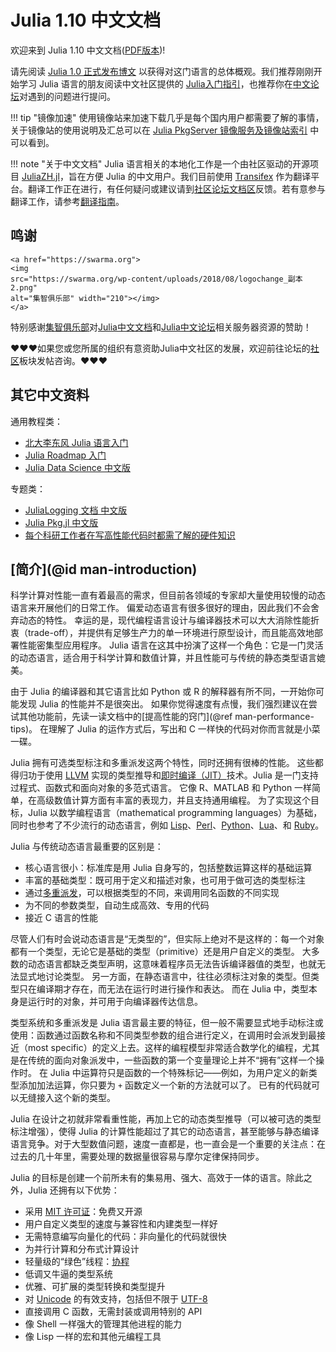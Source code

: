 # Julia 1.10 中文文档

欢迎来到 Julia 1.10 中文文档([PDF版本](https://docs.juliacn.com/pdf/dev/Julia中文文档.pdf))!

请先阅读 [Julia 1.0 正式发布博文](https://julialang.org/blog/2018/08/one-point-zero-zh_cn) 以获得对这门语言的总体概观。我们推荐刚刚开始学习 Julia 语言的朋友阅读中文社区提供的 [Julia入门指引](https://discourse.juliacn.com/t/topic/159)，也推荐你在[中文论坛](https://discourse.juliacn.com)对遇到的问题进行提问。

!!! tip "镜像加速"
    使用镜像站来加速下载几乎是每个国内用户都需要了解的事情，关于镜像站的使用说明及汇总可以在 [Julia PkgServer 镜像服务及镜像站索引](https://discourse.juliacn.com/t/topic/2969) 中可以看到。

!!! note "关于中文文档"
    Julia 语言相关的本地化工作是一个由社区驱动的开源项目 [JuliaZH.jl](https://github.com/JuliaCN/JuliaZH.jl)，旨在方便 Julia 的中文用户。我们目前使用 [Transifex](https://www.transifex.com) 作为翻译平台。翻译工作正在进行，有任何疑问或建议请到[社区论坛文档区](https://discourse.juliacn.com/c/community/document)反馈。若有意参与翻译工作，请参考[翻译指南](https://discourse.juliacn.com/t/topic/277)。

## 鸣谢

```@raw html
<a href="https://swarma.org">
<img
src="https://swarma.org/wp-content/uploads/2018/08/logochange_副本2.png"
alt="集智俱乐部" width="210"></img>
</a>
```

特别感谢[集智俱乐部](https://swarma.org)对[Julia中文文档](https://docs.juliacn.com/)和[Julia中文论坛](https://discourse.juliacn.com/)相关服务器资源的赞助！

❤❤❤如果您或您所属的组织有意资助Julia中文社区的发展，欢迎前往论坛的[社区](https://discourse.juliacn.com/c/community/13)板块发帖咨询。❤❤❤

## 其它中文资料

通用教程类：

- [北大李东风 Julia 语言入门](https://www.math.pku.edu.cn/teachers/lidf/docs/Julia/html/_book/index.html)
- [Julia Roadmap 入门](https://learn.juliacn.com/)
- [Julia Data Science 中文版](https://cn.julialang.org/JuliaDataScience/)

专题类：

- [JuliaLogging 文档 中文版](https://cn.julialang.org/julialogging.github.io/)
- [Julia Pkg.jl 中文版](https://cn.julialang.org/Pkg.jl/dev/)
- [每个科研工作者在写高性能代码时都需了解的硬件知识](https://guixinliu.github.io/hardware_introduction/pluto.jl.html)

## [简介](@id man-introduction)

科学计算对性能一直有着最高的需求，但目前各领域的专家却大量使用较慢的动态语言来开展他们的日常工作。
偏爱动态语言有很多很好的理由，因此我们不会舍弃动态的特性。
幸运的是，现代编程语言设计与编译器技术可以大大消除性能折衷（trade-off），并提供有足够生产力的单一环境进行原型设计，而且能高效地部署性能密集型应用程序。
Julia 语言在这其中扮演了这样一个角色：它是一门灵活的动态语言，适合用于科学计算和数值计算，并且性能可与传统的静态类型语言媲美。

由于 Julia 的编译器和其它语言比如 Python 或 R 的解释器有所不同，一开始你可能发现 Julia 的性能并不是很突出。
如果你觉得速度有点慢，我们强烈建议在尝试其他功能前，先读一读文档中的[提高性能的窍门](@ref man-performance-tips)。
在理解了 Julia 的运作方式后，写出和 C 一样快的代码对你而言就是小菜一碟。

Julia 拥有可选类型标注和多重派发这两个特性，同时还拥有很棒的性能。
这些都得归功于使用 [LLVM](https://discourse.juliacn.com/t/topic/4203#llvm) 实现的类型推导和[即时编译（JIT）](https://discourse.juliacn.com/t/topic/4203#just-in-time-compilation)技术。Julia 是一门支持过程式、函数式和面向对象的多范式语言。
它像 R、MATLAB 和 Python 一样简单，在高级数值计算方面有丰富的表现力，并且支持通用编程。
为了实现这个目标，Julia 以数学编程语言（mathematical programming languages）为基础，同时也参考了不少流行的动态语言，例如
[Lisp](https://discourse.juliacn.com/t/topic/4203#lisp)、[Perl](https://discourse.juliacn.com/t/topic/4203#perl)、[Python](https://discourse.juliacn.com/t/topic/4203#python)、[Lua](https://discourse.juliacn.com/t/topic/4203#lua)、和 [Ruby](https://discourse.juliacn.com/t/topic/4203#ruby)。

Julia 与传统动态语言最重要的区别是：

  * 核心语言很小：标准库是用 Julia 自身写的，包括整数运算这样的基础运算
  * 丰富的基础类型：既可用于定义和描述对象，也可用于做可选的类型标注
  * 通过[多重派发](https://discourse.juliacn.com/t/topic/4203#multiple-dispatch)，可以根据类型的不同，来调用同名函数的不同实现
  * 为不同的参数类型，自动生成高效、专用的代码
  * 接近 C 语言的性能

尽管人们有时会说动态语言是“无类型的”，但实际上绝对不是这样的：每一个对象都有一个类型，无论它是基础的类型（primitive）还是用户自定义的类型。
大多数的动态语言都缺乏类型声明，这意味着程序员无法告诉编译器值的类型，也就无法显式地讨论类型。
另一方面，在静态语言中，往往必须标注对象的类型。但类型只在编译期才存在，而无法在运行时进行操作和表达。
而在 Julia 中，类型本身是运行时的对象，并可用于向编译器传达信息。

类型系统和多重派发是 Julia 语言最主要的特征，但一般不需要显式地手动标注或使用：函数通过函数名称和不同类型参数的组合进行定义，在调用时会派发到最接近（most specific）的定义上去。这样的编程模型非常适合数学化的编程，尤其是在传统的面向对象派发中，一些函数的第一个变量理论上并不“拥有”这样一个操作时。
在 Julia 中运算符只是函数的一个特殊标记——例如，为用户定义的新类型添加加法运算，你只要为 `+` 函数定义一个新的方法就可以了。
已有的代码就可以无缝接入这个新的类型。

Julia 在设计之初就非常看重性能，再加上它的动态类型推导（可以被可选的类型标注增强），使得 Julia 的计算性能超过了其它的动态语言，甚至能够与静态编译语言竞争。对于大型数值问题，速度一直都是，也一直会是一个重要的关注点：在过去的几十年里，需要处理的数据量很容易与摩尔定律保持同步。

Julia 的目标是创建一个前所未有的集易用、强大、高效于一体的语言。除此之外，Julia 还拥有以下优势：

  * 采用 [MIT 许可证](https://github.com/JuliaLang/julia/blob/master/LICENSE.md)：免费又开源
  * 用户自定义类型的速度与兼容性和内建类型一样好
  * 无需特意编写向量化的代码：非向量化的代码就很快
  * 为并行计算和分布式计算设计
  * 轻量级的“绿色”线程：[协程](https://discourse.juliacn.com/t/topic/4203#coroutine)
  * 低调又牛逼的类型系统
  * 优雅、可扩展的类型转换和类型提升
  * 对 [Unicode](https://discourse.juliacn.com/t/topic/4203#unicode) 的有效支持，包括但不限于 [UTF-8](https://discourse.juliacn.com/t/topic/4203#utf-8)
  * 直接调用 C 函数，无需封装或调用特别的 API
  * 像 Shell 一样强大的管理其他进程的能力
  * 像 Lisp 一样的宏和其他元编程工具

